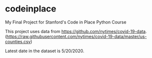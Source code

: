 # codeinplace
My Final Project for Stanford's Code in Place Python Course

This project uses data from https://github.com/nytimes/covid-19-data. (https://raw.githubusercontent.com/nytimes/covid-19-data/master/us-counties.csv)

Latest date in the dataset is 5/20/2020.
